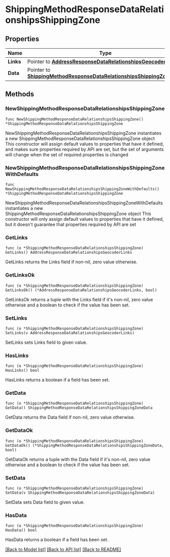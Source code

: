 # ShippingMethodResponseDataRelationshipsShippingZone

## Properties

Name | Type | Description | Notes
------------ | ------------- | ------------- | -------------
**Links** | Pointer to [**AddressResponseDataRelationshipsGeocoderLinks**](AddressResponseDataRelationshipsGeocoderLinks.md) |  | [optional] 
**Data** | Pointer to [**ShippingMethodResponseDataRelationshipsShippingZoneData**](ShippingMethodResponseDataRelationshipsShippingZoneData.md) |  | [optional] 

## Methods

### NewShippingMethodResponseDataRelationshipsShippingZone

`func NewShippingMethodResponseDataRelationshipsShippingZone() *ShippingMethodResponseDataRelationshipsShippingZone`

NewShippingMethodResponseDataRelationshipsShippingZone instantiates a new ShippingMethodResponseDataRelationshipsShippingZone object
This constructor will assign default values to properties that have it defined,
and makes sure properties required by API are set, but the set of arguments
will change when the set of required properties is changed

### NewShippingMethodResponseDataRelationshipsShippingZoneWithDefaults

`func NewShippingMethodResponseDataRelationshipsShippingZoneWithDefaults() *ShippingMethodResponseDataRelationshipsShippingZone`

NewShippingMethodResponseDataRelationshipsShippingZoneWithDefaults instantiates a new ShippingMethodResponseDataRelationshipsShippingZone object
This constructor will only assign default values to properties that have it defined,
but it doesn't guarantee that properties required by API are set

### GetLinks

`func (o *ShippingMethodResponseDataRelationshipsShippingZone) GetLinks() AddressResponseDataRelationshipsGeocoderLinks`

GetLinks returns the Links field if non-nil, zero value otherwise.

### GetLinksOk

`func (o *ShippingMethodResponseDataRelationshipsShippingZone) GetLinksOk() (*AddressResponseDataRelationshipsGeocoderLinks, bool)`

GetLinksOk returns a tuple with the Links field if it's non-nil, zero value otherwise
and a boolean to check if the value has been set.

### SetLinks

`func (o *ShippingMethodResponseDataRelationshipsShippingZone) SetLinks(v AddressResponseDataRelationshipsGeocoderLinks)`

SetLinks sets Links field to given value.

### HasLinks

`func (o *ShippingMethodResponseDataRelationshipsShippingZone) HasLinks() bool`

HasLinks returns a boolean if a field has been set.

### GetData

`func (o *ShippingMethodResponseDataRelationshipsShippingZone) GetData() ShippingMethodResponseDataRelationshipsShippingZoneData`

GetData returns the Data field if non-nil, zero value otherwise.

### GetDataOk

`func (o *ShippingMethodResponseDataRelationshipsShippingZone) GetDataOk() (*ShippingMethodResponseDataRelationshipsShippingZoneData, bool)`

GetDataOk returns a tuple with the Data field if it's non-nil, zero value otherwise
and a boolean to check if the value has been set.

### SetData

`func (o *ShippingMethodResponseDataRelationshipsShippingZone) SetData(v ShippingMethodResponseDataRelationshipsShippingZoneData)`

SetData sets Data field to given value.

### HasData

`func (o *ShippingMethodResponseDataRelationshipsShippingZone) HasData() bool`

HasData returns a boolean if a field has been set.


[[Back to Model list]](../README.md#documentation-for-models) [[Back to API list]](../README.md#documentation-for-api-endpoints) [[Back to README]](../README.md)


